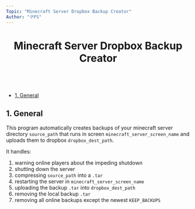 ```yaml
---
Topic: "Minecraft Server Dropbox Backup Creator"
Author: "구FS"
---
```

<link href="./src/KFS/md_style.css" rel="stylesheet"></link>
<body>

# <p style="text-align: center;">Minecraft Server Dropbox Backup Creator</p>
<br>
<br>

- [1. General](#1-general)

## 1. General

This program automatically creates backups of your minecraft server directory `source_path` that runs in screen `minecraft_server_screen_name` and uploads them to dropbox `dropbox_dest_path`. 

It handles:

1. warning online players about the impeding shutdown
1. shutting down the server
1. compressing `source_path` into a `.tar`
1. restarting the server in `minecraft_server_screen_name`
1. uploading the backup `.tar` into `dropbox_dest_path`
1. removing the local backup `.tar`
1. removing all online backups except the newest `KEEP_BACKUPS`


</body>